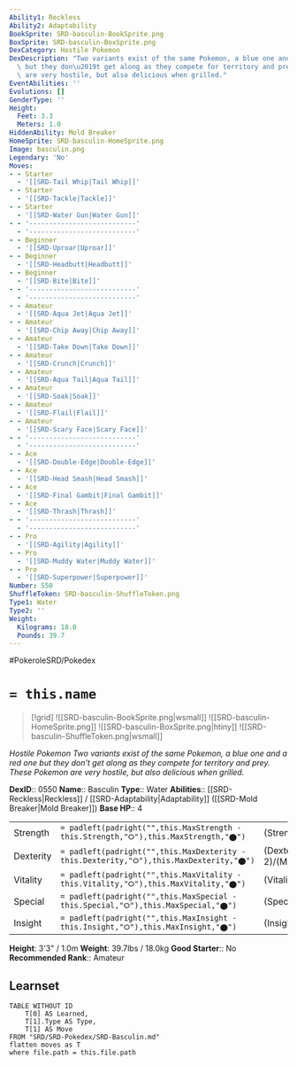 ```yaml
---
Ability1: Reckless
Ability2: Adaptability
BookSprite: SRD-basculin-BookSprite.png
BoxSprite: SRD-basculin-BoxSprite.png
DexCategory: Hostile Pokemon
DexDescription: "Two variants exist of the same Pokemon, a blue one and a red one\
  \ but they don\u2019t get along as they compete for territory and prey. These Pokemon\
  \ are very hostile, but also delicious when grilled."
EventAbilities: ''
Evolutions: []
GenderType: ''
Height:
  Feet: 3.3
  Meters: 1.0
HiddenAbility: Mold Breaker
HomeSprite: SRD-basculin-HomeSprite.png
Image: basculin.png
Legendary: 'No'
Moves:
- - Starter
  - '[[SRD-Tail Whip|Tail Whip]]'
- - Starter
  - '[[SRD-Tackle|Tackle]]'
- - Starter
  - '[[SRD-Water Gun|Water Gun]]'
- - '---------------------------'
  - '---------------------------'
- - Beginner
  - '[[SRD-Uproar|Uproar]]'
- - Beginner
  - '[[SRD-Headbutt|Headbutt]]'
- - Beginner
  - '[[SRD-Bite|Bite]]'
- - '---------------------------'
  - '---------------------------'
- - Amateur
  - '[[SRD-Aqua Jet|Aqua Jet]]'
- - Amateur
  - '[[SRD-Chip Away|Chip Away]]'
- - Amateur
  - '[[SRD-Take Down|Take Down]]'
- - Amateur
  - '[[SRD-Crunch|Crunch]]'
- - Amateur
  - '[[SRD-Aqua Tail|Aqua Tail]]'
- - Amateur
  - '[[SRD-Soak|Soak]]'
- - Amateur
  - '[[SRD-Flail|Flail]]'
- - Amateur
  - '[[SRD-Scary Face|Scary Face]]'
- - '---------------------------'
  - '---------------------------'
- - Ace
  - '[[SRD-Double-Edge|Double-Edge]]'
- - Ace
  - '[[SRD-Head Smash|Head Smash]]'
- - Ace
  - '[[SRD-Final Gambit|Final Gambit]]'
- - Ace
  - '[[SRD-Thrash|Thrash]]'
- - '---------------------------'
  - '---------------------------'
- - Pro
  - '[[SRD-Agility|Agility]]'
- - Pro
  - '[[SRD-Muddy Water|Muddy Water]]'
- - Pro
  - '[[SRD-Superpower|Superpower]]'
Number: 550
ShuffleToken: SRD-basculin-ShuffleToken.png
Type1: Water
Type2: ''
Weight:
  Kilograms: 18.0
  Pounds: 39.7
---
```


#PokeroleSRD/Pokedex

# `= this.name`

> [!grid]
> ![[SRD-basculin-BookSprite.png|wsmall]]
> ![[SRD-basculin-HomeSprite.png]]
> ![[SRD-basculin-BoxSprite.png|htiny]]
> ![[SRD-basculin-ShuffleToken.png|wsmall]]


*Hostile Pokemon*
*Two variants exist of the same Pokemon, a blue one and a red one but they don’t get along as they compete for territory and prey. These Pokemon are very hostile, but also delicious when grilled.*

**DexID**:: 0550
**Name**:: Basculin
**Type**:: Water
**Abilities**:: [[SRD-Reckless|Reckless]] / [[SRD-Adaptability|Adaptability]] ([[SRD-Mold Breaker|Mold Breaker]])
**Base HP**:: 4

|           |                                                                                        |                                          |
| --------- | -------------------------------------------------------------------------------------- | ---------------------------------------- |
| Strength  | `= padleft(padright("",this.MaxStrength - this.Strength,"⭘"),this.MaxStrength,"⬤")`    | (Strength::2)/(MaxStrength::5)   |
| Dexterity | `= padleft(padright("",this.MaxDexterity - this.Dexterity,"⭘"),this.MaxDexterity,"⬤")` | (Dexterity:: 2)/(MaxDexterity::5) |
| Vitality  | `= padleft(padright("",this.MaxVitality - this.Vitality,"⭘"),this.MaxVitality,"⬤")`    | (Vitality::2)/(MaxVitality::4)   |
| Special   | `= padleft(padright("",this.MaxSpecial - this.Special,"⭘"),this.MaxSpecial,"⬤")`       | (Special::2)/(MaxSpecial::5)     |
| Insight   | `= padleft(padright("",this.MaxInsight - this.Insight,"⭘"),this.MaxInsight,"⬤")`       | (Insight::2)/(MaxInsight::4)     |

**Height**: 3'3" / 1.0m
**Weight**: 39.7lbs / 18.0kg
**Good Starter**:: No
**Recommended Rank**:: Amateur

## Learnset

```dataview
TABLE WITHOUT ID
    T[0] AS Learned,
    T[1].Type AS Type,
    T[1] AS Move
FROM "SRD/SRD-Pokedex/SRD-Basculin.md"
flatten moves as T
where file.path = this.file.path
```
